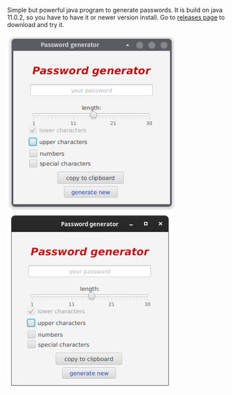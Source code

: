 Simple but powerful java program to generate passwords. It is build on java 11.0.2, so you have to have it or newer version install.
Go to [releases page](https://github.com/Bakterio/PasswordGenerator/releases) to download and try it. 

![kde](./screenshots/kde.png?raw=true)
![gnome](./screenshots/gnome.png?raw=true)